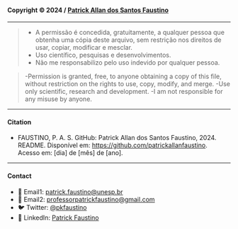 #### Copyright © 2024 / [Patrick Allan dos Santos Faustino](https://github.com/patrickallanfaustino)
---
> - A permissão é concedida, gratuitamente, a qualquer pessoa que obtenha uma cópia deste arquivo, sem restrição nos direitos de usar, copiar, modificar e mesclar.
> - Uso científico, pesquisas e desenvolvimentos.
> - Não me responsabilizo pelo uso indevido por qualquer pessoa.

>-Permission is granted, free, to anyone obtaining a copy of this file, without restriction on the rights to use, copy, modify, and merge.
>-Use only scientific, research and development.
>-I am not responsible for any misuse by anyone.
---
#### Citation

- FAUSTINO, P. A. S. GitHub: Patrick Allan dos Santos Faustino, 2024. README. Disponível em: <https://github.com/patrickallanfaustino>. Acesso em: [dia] de [mês] de [ano].
---
#### Contact

- 📧 Email1: [patrick.faustino@unesp.br](patrick.faustino@unesp.br)
- 📧 Email2: [professorpatrickfaustino@gmail.com](professorpatrickfaustino@gmail.com)
- 🐦 Twitter: [@pkfaustino](https://x.com/pkfaustino)
- 💼 LinkedIn: [Patrick Faustino](https://linkedin.com/in/pckfaustino)
